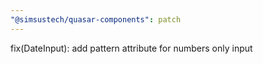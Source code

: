 ```yaml
---
"@simsustech/quasar-components": patch
---
```


fix(DateInput): add pattern attribute for numbers only input
